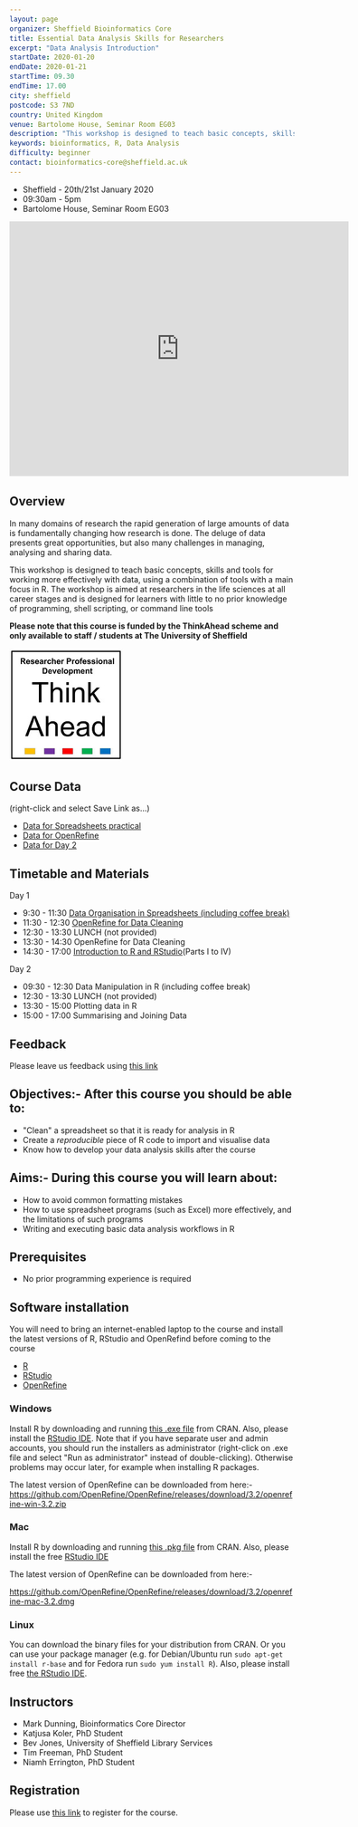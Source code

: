 ```yaml
---
layout: page
organizer: Sheffield Bioinformatics Core
title: Essential Data Analysis Skills for Researchers
excerpt: "Data Analysis Introduction"
startDate: 2020-01-20
endDate: 2020-01-21
startTime: 09.30
endTime: 17.00
city: sheffield
postcode: S3 7ND
country: United Kingdom
venue: Bartolome House, Seminar Room EG03
description: "This workshop is designed to teach basic concepts, skills and tools for working more effectively with data, using a combination of tools with a main focus in R. The workshop is aimed at researchers in the life sciences at all career stages and is designed for learners with little to no prior knowledge of programming, shell scripting, or command line tools"
keywords: bioinformatics, R, Data Analysis
difficulty: beginner
contact: bioinformatics-core@sheffield.ac.uk
---
```


- Sheffield - 20th/21st January 2020
- 09:30am - 5pm
- Bartolome House, Seminar Room EG03

<iframe src="https://www.google.com/maps/embed?pb=!1m18!1m12!1m3!1d2379.7131045742876!2d-1.4909138841601246!3d53.38418257998699!2m3!1f0!2f0!3f0!3m2!1i1024!2i768!4f13.1!3m3!1m2!1s0x4879788327d13c2b%3A0x76151ebce3e59f6!2sBartolom%C3%A9%20House%2C%20Sheffield!5e0!3m2!1sen!2suk!4v1573134957379!5m2!1sen!2suk" width="600" height="450" frameborder="0" style="border:0;" allowfullscreen=""></iframe>

## Overview

In many domains of research the rapid generation of large amounts of data is fundamentally changing how research is done. The deluge of data presents great opportunities, but also many challenges in managing, analysing and sharing data. 

This workshop is designed to teach basic concepts, skills and tools for working more effectively with data, using a combination of tools with a main focus in R. The workshop is aimed at researchers in the life sciences at all career stages and is designed for learners with little to no prior knowledge of programming, shell scripting, or command line tools


**Please note that this course is funded by the ThinkAhead scheme and only available to staff / students at The University of Sheffield**

![](../images/ta_logo.jpg)

## Course Data

(right-click and select Save Link as...)

- [Data for Spreadsheets practical](https://ndownloader.figshare.com/files/2252083)
- [Data for OpenRefine](https://ndownloader.figshare.com/files/7823341)
- [Data for Day 2](http://sbc.shef.ac.uk/workshops/2019-09-17-r/CourseData.zip)

## Timetable and Materials

Day 1

- 9:30 -  11:30 [Data Organisation in Spreadsheets (including coffee break)](https://datacarpentry.org/spreadsheet-ecology-lesson/)
- 11:30 - 12:30 [OpenRefine for Data Cleaning](https://datacarpentry.org/OpenRefine-ecology-lesson/)
- 12:30 - 13:30 LUNCH (not provided)
- 13:30 - 14:30 OpenRefine for Data Cleaning
- 14:30 - 17:00 [Introduction to R and RStudio](http://swcarpentry.github.io/r-novice-gapminder/01-rstudio-intro/index.html)(Parts I to IV)

Day 2

- 09:30 - 12:30 Data Manipulation in R (including coffee break)
- 12:30 - 13:30 LUNCH (not provided)
- 13:30 - 15:00 Plotting data in R
- 15:00 - 17:00 Summarising and Joining Data


## Feedback

Please leave us feedback using [this link](https://docs.google.com/forms/d/e/1FAIpQLSelCAUgZb1zWq45ucm4CVJ-Q7VbXZnzgys3nGETYsKqzqvOxg/viewform)

## Objectives:- After this course you should be able to:

 
- "Clean" a spreadsheet so that it is ready for analysis in R
- Create a *reproducible* piece of R code to import and visualise data
- Know how to develop your data analysis skills after the course

## Aims:- During this course you will learn about:

- How to avoid common formatting mistakes
- How to use spreadsheet programs (such as Excel) more effectively, and the limitations of such programs
- Writing and executing basic data analysis workflows in R

## Prerequisites

- No prior programming experience is required


## Software installation

You will need to bring an internet-enabled laptop to the course and install the latest versions of R, RStudio and OpenRefind before coming to the course

- [R](https://cran.r-project.org/)
- [RStudio](https://www.rstudio.com/products/rstudio/download/#download)
- [OpenRefine](https://openrefine.org/download.html)


### Windows

Install R by downloading and running [this .exe file](http://cran.r-project.org/bin/windows/base/release.htm) from CRAN. Also, please install the [RStudio IDE](http://www.rstudio.com/ide/download/desktop). Note that if you have separate user and admin accounts, you should run the installers as administrator (right-click on .exe file and select "Run as administrator" instead of double-clicking). Otherwise problems may occur later, for example when installing R packages.

The latest version of OpenRefine can be downloaded from here:-
https://github.com/OpenRefine/OpenRefine/releases/download/3.2/openrefine-win-3.2.zip


### Mac

Install R by downloading and running [this .pkg file](http://cran.r-project.org/bin/macosx/R-latest.pkg) from CRAN. Also, please install the free [RStudio IDE](https://www.rstudio.com/products/rstudio/download/#download) 

The latest version of OpenRefine can be downloaded from here:-

https://github.com/OpenRefine/OpenRefine/releases/download/3.2/openrefine-mac-3.2.dmg

### Linux

You can download the binary files for your distribution from CRAN. Or you can use your package manager (e.g. for Debian/Ubuntu run `sudo apt-get install r-base` and for Fedora run `sudo yum install R`). Also, please install free [the RStudio IDE](https://www.rstudio.com/products/rstudio/download/#download). 




## Instructors

- Mark Dunning, Bioinformatics Core Director
- Katjusa Koler, PhD Student
- Bev Jones, University of Sheffield Library Services
- Tim Freeman, PhD Student
- Niamh Errington, PhD Student


## Registration 

Please use [this link](https://onlineshop.shef.ac.uk/product-catalogue/professional-services/research-services/essential-data-analysis-skills-for-researchers-20th21st-january-2020) to register for the course.
